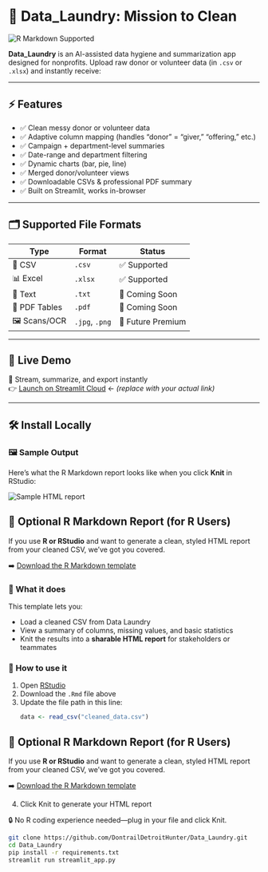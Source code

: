 # 🧺 Data_Laundry: Mission to Clean
![R Markdown Supported](https://img.shields.io/badge/RMarkdown-Supported-75AADB?logo=rstudio&logoColor=white)

**Data_Laundry** is an AI-assisted data hygiene and summarization app designed for nonprofits. Upload raw donor or volunteer data (in `.csv` or `.xlsx`) and instantly receive:

---

## ⚡ Features

- ✅ Clean messy donor or volunteer data
- ✅ Adaptive column mapping (handles “donor” = “giver,” “offering,” etc.)
- ✅ Campaign + department-level summaries
- ✅ Date-range and department filtering
- ✅ Dynamic charts (bar, pie, line)
- ✅ Merged donor/volunteer views
- ✅ Downloadable CSVs & professional PDF summary
- ✅ Built on Streamlit, works in-browser

---

## 🗂 Supported File Formats

| Type           | Format       | Status         |
|----------------|--------------|----------------|
| 📄 CSV         | `.csv`       | ✅ Supported   |
| 📊 Excel       | `.xlsx`      | ✅ Supported   |
| 📃 Text        | `.txt`       | 🚧 Coming Soon |
| 📄 PDF Tables  | `.pdf`       | 🚧 Coming Soon |
| 🖼 Scans/OCR    | `.jpg`, `.png` | 🚧 Future Premium |

---

## 🚀 Live Demo

🧼 Stream, summarize, and export instantly  
👉 [Launch on Streamlit Cloud](https://datalaundry.streamlit.app) ← *(replace with your actual link)*

---

## 🛠️ Install Locally

### 🖼 Sample Output

Here’s what the R Markdown report looks like when you click **Knit** in RStudio:

![Sample HTML report](https://rmarkdown.rstudio.com/images/rmarkdown-html.png)


## 📄 Optional R Markdown Report (for R Users)

If you use **R or RStudio** and want to generate a clean, styled HTML report from your cleaned CSV, we’ve got you covered.

➡️ [Download the R Markdown template](https://github.com/DontrailDetroitHunter/Data_Laundry/raw/main/rmd_reports/data_laundry_report.Rmd)

### 🧼 What it does
This template lets you:
- Load a cleaned CSV from Data Laundry
- View a summary of columns, missing values, and basic statistics
- Knit the results into a **sharable HTML report** for stakeholders or teammates

### 🚀 How to use it
1. Open [RStudio](https://posit.co/download/rstudio-desktop/)
2. Download the `.Rmd` file above
3. Update the file path in this line:
   ```r
   data <- read_csv("cleaned_data.csv")
## 📄 Optional R Markdown Report (for R Users)

If you use **R or RStudio** and want to generate a clean, styled HTML report from your cleaned CSV, we’ve got you covered.

➡️ [Download the R Markdown template](https://github.com/DontrailDetroitHunter/Data_Laundry/raw/main/rmd_reports/data_laundry_report.Rmd)

4. Click Knit to generate your HTML report

🔒 No R coding experience needed—plug in your file and click Knit.

```bash
git clone https://github.com/DontrailDetroitHunter/Data_Laundry.git
cd Data_Laundry
pip install -r requirements.txt
streamlit run streamlit_app.py
